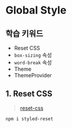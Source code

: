# Global Style

## 학습 키워드

- Reset CSS
- `box-sizing` 속성
- `word-break` 속성
- Theme
- ThemeProvider

## 1. Reset CSS

> [reset-css](https://blog.vjeux.com/2014/javascript/react-css-in-js-nationjs.html)

```bash
npm i styled-reset
```

